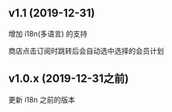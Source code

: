 ## v1.1 (2019-12-31)
增加 i18n(多语言) 的支持

商店点击订阅时跳转后会自动选中选择的会员计划

## v1.0.x (2019-12-31之前)
更新 i18n 之前的版本